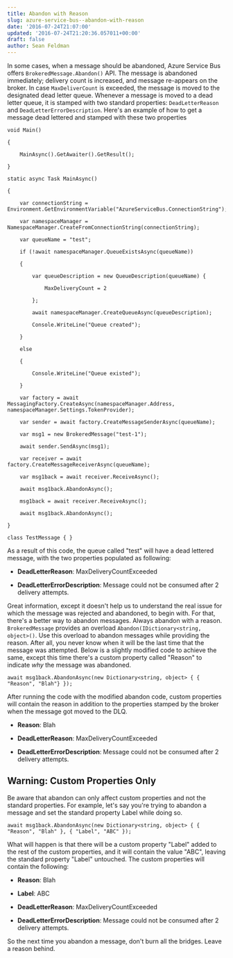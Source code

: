 ```yaml
---
title: Abandon with Reason
slug: azure-service-bus--abandon-with-reason
date: '2016-07-24T21:07:00'
updated: '2016-07-24T21:20:36.057011+00:00'
draft: false
author: Sean Feldman
---
```

In some cases, when a message should be abandoned, Azure Service Bus offers `BrokeredMessage.Abandon()` API. The message is abandoned immediately; delivery count is increased, and message re-appears on the broker. In case `MaxDeliverCount` is exceeded, the message is moved to the designated dead letter queue. Whenever a message is moved to a dead letter queue, it is stamped with two standard properties: `DeadLetterReason` and `DeadLetterErrorDescription`. Here's an example of how to get a message dead lettered  and stamped with these two properties

```
void Main()
{
    MainAsync().GetAwaiter().GetResult();
}
static async Task MainAsync()
{
    var connectionString = Environment.GetEnvironmentVariable("AzureServiceBus.ConnectionString");
    var namespaceManager = NamespaceManager.CreateFromConnectionString(connectionString);
    var queueName = "test";
    if (!await namespaceManager.QueueExistsAsync(queueName))
    {
        var queueDescription = new QueueDescription(queueName) { 
            MaxDeliveryCount = 2
        };
        await namespaceManager.CreateQueueAsync(queueDescription);
        Console.WriteLine("Queue created");
    }
    else
    {
        Console.WriteLine("Queue existed");
    }
    var factory = await MessagingFactory.CreateAsync(namespaceManager.Address, namespaceManager.Settings.TokenProvider);
    var sender = await factory.CreateMessageSenderAsync(queueName);
    var msg1 = new BrokeredMessage("test-1");
    await sender.SendAsync(msg1);
    var receiver = await factory.CreateMessageReceiverAsync(queueName);
    var msg1back = await receiver.ReceiveAsync();
    await msg1back.AbandonAsync();
    msg1back = await receiver.ReceiveAsync();
    await msg1back.AbandonAsync();
}
class TestMessage { }
```

As a result of this code, the queue called "test" will have a dead lettered message, with the two properties populated as following:

 - **DeadLetterReason**: MaxDeliveryCountExceeded
 - **DeadLetterErrorDescription**: Message could not be consumed after 2 delivery attempts.

Great information, except it doesn't help us to understand the real issue for which the message was rejected and abandoned, to begin with. For that, there's a better way to abandon messages. Always abandon with a reason. `BrokeredMessage` provides an overload `Abandon(IDictionary<string, object>()`. Use this overload to abandon messages while providing the reason. After all, you never know when it will be the last time that the message was attempted. Below is a slightly modified code to achieve the same, except this time there's a custom property called "Reason" to indicate _why_ the message was abandoned.

```
await msg1back.AbandonAsync(new Dictionary<string, object> { { "Reason", "Blah"} });
```

After running the code with the modified abandon code, custom properties will contain the reason in addition to the properties stamped by the broker when the message got moved to the DLQ.

 - **Reason**: Blah
 - **DeadLetterReason**: MaxDeliveryCountExceeded
 - **DeadLetterErrorDescription**: Message could not be consumed after 2 delivery attempts.

## Warning: Custom Properties Only

Be aware that abandon can only affect custom properties and not the standard properties. For example, let's say you're trying to abandon a message and set the standard property Label while doing so.

```
await msg1back.AbandonAsync(new Dictionary<string, object> { { "Reason", "Blah" }, { "Label", "ABC" });
```

What will happen is that there will be a custom property "Label" added to the rest of the custom properties, and it will contain the value "ABC", leaving the standard property "Label" untouched. The custom properties will contain the following:

 - **Reason**: Blah 
 - **Label**: ABC 
 - **DeadLetterReason**: MaxDeliveryCountExceeded
 - **DeadLetterErrorDescription**: Message could not be consumed after 2 delivery attempts.

So the next time you abandon a message, don't burn all the bridges. Leave a reason behind.
